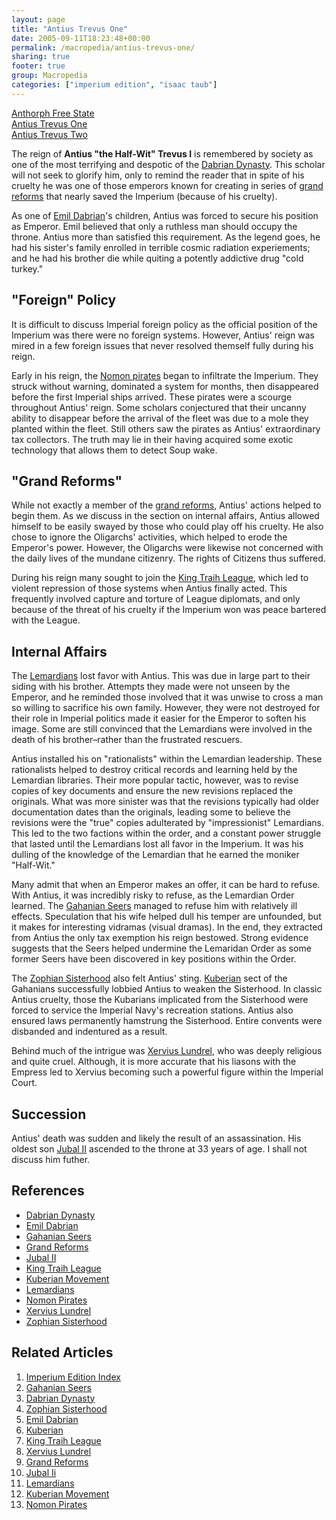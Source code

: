 ```yaml
---
layout: page
title: "Antius Trevus One"
date: 2005-09-11T18:23:48+00:00
permalink: /macropedia/antius-trevus-one/
sharing: true
footer: true
group: Macropedia
categories: ["imperium edition", "isaac taub"]
---
```


<div class='row'>
	<div class='col-md-4'><a href='/macropedia/anthorph-free-state'>Anthorph Free State</a></div>
	<div class='col-md-4'><a href='/macropedia/antius-trevus-one'>Antius Trevus One</a></div>
	<div class='col-md-4'><a href='/macropedia/antius-trevus-two'>Antius Trevus Two</a></div>
</div>




The reign of **Antius "the Half-Wit" Trevus I** is remembered by society as one of the most terrifying and despotic of the [Dabrian Dynasty](/macropedia/dabrian-dynasty). This scholar will not seek to glorify him, only to remind the reader that in spite of his cruelty he was one of those emperors known for creating in series of [grand reforms](/macropedia/grand-reforms) that nearly saved the Imperium (because of his cruelty).

As one of [Emil Dabrian](/macropedia/emil-dabrian)'s children, Antius was forced to secure his position as Emperor. Emil believed that only a ruthless man should occupy the throne. Antius more than satisfied this requirement. As the legend goes, he had his sister's family enrolled in terrible cosmic radiation experiements; and he had his brother die while quiting a potently addictive drug "cold turkey."

## "Foreign" Policy

It is difficult to discuss Imperial foreign policy as the official position of the Imperium was there were no foreign systems. However, Antius' reign was mired in a few foreign issues that never resolved themself fully during his reign.

Early in his reign, the [Nomon pirates](/macropedia/nomon-pirates) began to infiltrate the Imperium. They struck without warning, dominated a system for months, then disappeared before the first Imperial ships arrived. These pirates were a scourge throughout Antius' reign. Some scholars conjectured that their uncanny ability to disappear before the arrival of the fleet was due to a mole they planted within the fleet. Still others saw the pirates as Antius' extraordinary tax collectors. The truth may lie in their having acquired some exotic technology that allows them to detect Soup wake.

## "Grand Reforms"

While not exactly a member of the [grand reforms](/macropedia/grand-reforms), Antius' actions helped to begin them. As we discuss in the section on internal affairs, Antius allowed himself to be easily swayed by those who could play off his cruelty. He also chose to ignore the Oligarchs' activities, which helped to erode the Emperor's power. However, the Oligarchs were likewise not concerned with the daily lives of the mundane citizenry. The rights of Citizens thus suffered.

During his reign many sought to join the [King Traih League](/macropedia/king-traih-league), which led to violent repression of those systems when Antius finally acted. This frequently involved capture and torture of League diplomats, and only because of the threat of his cruelty if the Imperium won was peace bartered with the League.

## Internal Affairs

The [Lemardians](/macropedia/lemardians) lost favor with Antius. This was due in large part to their siding with his brother. Attempts they made were not unseen by the Emperor, and he reminded those involved that it was unwise to cross a man so willing to sacrifice his own family. However, they were not destroyed for their role in Imperial politics made it easier for the Emperor to soften his image. Some are still convinced that the Lemardians were involved in the death of his brother&ndash;rather than the frustrated rescuers. 

Antius installed his on "rationalists" within the Lemardian leadership. These rationalists helped to destroy critical records and learning held by the Lemardian libraries. Their more popular tactic, however, was to revise copies of key documents and ensure the new revisions replaced the originals. What was more sinister was that the revisions typically had older documentation dates than the originals, leading some to believe the revisions were the "true" copies adulterated by "impressionist" Lemardians. This led to the two factions within the order, and a constant power struggle that lasted until the Lemardians lost all favor in the Imperium. It was his dulling of the knowledge of the Lemardian that he earned the moniker "Half-Wit."

Many admit that when an Emperor makes an offer, it can be hard to refuse. With Antius, it was incredibly risky to refuse, as the Lemardian Order learned. The [Gahanian Seers](/macropedia/gahanian-seers) managed to refuse him with relatively ill effects. Speculation that his wife helped dull his temper are unfounded, but it makes for interesting vidramas (visual dramas). In the end, they extracted from Antius the only tax exemption his reign bestowed. Strong evidence suggests that the Seers helped undermine the Lemaridan Order as some former Seers have been discovered in key positions within the Order.

The [Zophian Sisterhood](/macropedia/zophian-sisterhood) also felt Antius' sting. [Kuberian](/macropedia/kuberian-movement) sect of the Gahanians successfully lobbied Antius to weaken the Sisterhood. In classic Antius cruelty, those the Kubarians implicated from the Sisterhood were forced to service the Imperial Navy's recreation stations. Antius also ensured laws permanently hamstrung the Sisterhood. Entire convents were disbanded and indentured as a result.

Behind much of the intrigue was [Xervius Lundrel](/macropedia/xervius-lundrel), who was deeply religious and quite cruel. Although, it is more accurate that his liasons with the Empress led to Xervius becoming such a powerful figure within the Imperial Court.

## Succession

Antius' death was sudden and likely the result of an assassination. His oldest son [Jubal II](/macropedia/jubal-two) ascended to the throne at 33 years of age. I shall not discuss him futher.

## References
* [Dabrian Dynasty](/macropedia/dabrian-dynasty)
* [Emil Dabrian](/macropedia/emil-dabrian)
* [Gahanian Seers](/macropedia/gahanian-seers)
* [Grand Reforms](/macropedia/grand-reforms)
* [Jubal II](/macropedia/jubal-two)
* [King Traih League](/macropedia/king-traih-league)
* [Kuberian Movement](/macropedia/kuberian-movement)
* [Lemardians](/macropedia/lemardians)
* [Nomon Pirates](/macropedia/nomon-pirates)
* [Xervius Lundrel](/macropedia/xervius-lundrel)
* [Zophian Sisterhood](/macropedia/zophian-sisterhood)

## Related Articles

1. [Imperium Edition Index](/macropedia/imperium-edition-index)
2. [Gahanian Seers](/macropedia/gahanian-seers)
3. [Dabrian Dynasty](/macropedia/dabrian-dynasty)
4. [Zophian Sisterhood](/macropedia/zophian-sisterhood)
5. [Emil Dabrian](/macropedia/emil-dabrian)
6. [Kuberian](/macropedia/kuberian-movement)
7. [King Traih League](/macropedia/king-traih-league)
8. [Xervius Lundrel](/macropedia/xervius-lundrel)
9. [Grand Reforms](/macropedia/grand-reforms)
10. [Jubal Ii](/macropedia/jubal-two)
11. [Lemardians](/macropedia/lemardians)
12. [Kuberian Movement](/macropedia/kuberian-movement)
13. [Nomon Pirates](/macropedia/nomon-pirates)


 
